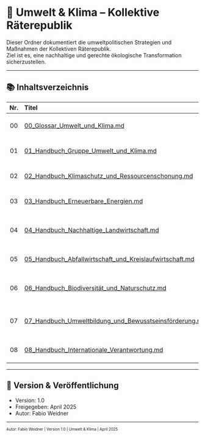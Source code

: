 <!--
Autor: Fabio Weidner
Version: 1.0
Sektion: Umwelt & Klima
Veröffentlichung: April 2025
-->

# 🌱 Umwelt & Klima – Kollektive Räterepublik

Dieser Ordner dokumentiert die umweltpolitischen Strategien und Maßnahmen der Kollektiven Räterepublik.  
Ziel ist es, eine nachhaltige und gerechte ökologische Transformation sicherzustellen.

---

## 📚 Inhaltsverzeichnis

| Nr. | Titel | Beschreibung |
|:--:|:------|:-------------|
| 00 | [00_Glossar_Umwelt_und_Klima.md](./00_Glossar_Umwelt_und_Klima.md) | Glossar zentraler Begriffe im Bereich Umwelt & Klima |
| 01 | [01_Handbuch_Gruppe_Umwelt_und_Klima.md](./01_Handbuch_Gruppe_Umwelt_und_Klima.md) | Aufbau und Aufgaben der Gruppe Umwelt & Klima |
| 02 | [02_Handbuch_Klimaschutz_und_Ressourcenschonung.md](./02_Handbuch_Klimaschutz_und_Ressourcenschonung.md) | Strategien für Klimaschutz und Ressourcenschonung |
| 03 | [03_Handbuch_Erneuerbare_Energien.md](./03_Handbuch_Erneuerbare_Energien.md) | Förderung und Ausbau erneuerbarer Energien |
| 04 | [04_Handbuch_Nachhaltige_Landwirtschaft.md](./04_Handbuch_Nachhaltige_Landwirtschaft.md) | Konzepte für ökologische Landwirtschaft und Bodenschutz |
| 05 | [05_Handbuch_Abfallwirtschaft_und_Kreislaufwirtschaft.md](./05_Handbuch_Abfallwirtschaft_und_Kreislaufwirtschaft.md) | Kreislaufsysteme zur Vermeidung von Abfall |
| 06 | [06_Handbuch_Biodiversität_und_Naturschutz.md](./06_Handbuch_Biodiversität_und_Naturschutz.md) | Schutz von Biodiversität und natürlichen Lebensräumen |
| 07 | [07_Handbuch_Umweltbildung_und_Bewusstseinsförderung.md](./07_Handbuch_Umweltbildung_und_Bewusstseinsförderung.md) | Förderung von Umweltbildung und gesellschaftlichem Bewusstsein |
| 08 | [08_Handbuch_Internationale_Verantwortung.md](./08_Handbuch_Internationale_Verantwortung.md) | Globale Verantwortung für Umwelt und Klima |

---

## 🔖 Version & Veröffentlichung

- Version: 1.0  
- Freigegeben: April 2025  
- Autor: Fabio Weidner

---

<sub><sup>Autor: Fabio Weidner | Version 1.0 | Umwelt & Klima | April 2025</sup></sub>
